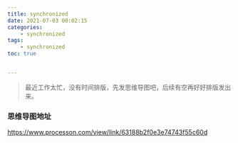 ```yaml
---
title: synchronized
date: 2021-07-03 00:02:15
categories:
	- synchronized
tags: 
	- synchronized
toc: true


---
```




> 最近工作太忙，没有时间排版，先发思维导图吧，后续有空再好好排版发出来。



### 思维导图地址

https://www.processon.com/view/link/63188b2f0e3e74743f55c60d

